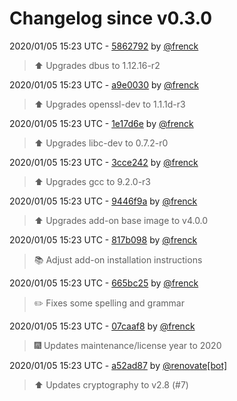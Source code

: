 # Changelog since v0.3.0

2020/01/05 15:23 UTC - [5862792](https://github.com/hassio-addons/addon-lutron-cert/commit/5862792b17889b1c203e65c8799289602ee3592a) by [@frenck](https://github.com/frenck)
> :arrow_up: Upgrades dbus to 1.12.16-r2 

2020/01/05 15:23 UTC - [a9e0030](https://github.com/hassio-addons/addon-lutron-cert/commit/a9e00302eb0e6b6f6db3b4654ad4c9881f160cdd) by [@frenck](https://github.com/frenck)
> :arrow_up: Upgrades openssl-dev to 1.1.1d-r3 

2020/01/05 15:23 UTC - [1e17d6e](https://github.com/hassio-addons/addon-lutron-cert/commit/1e17d6e835b365b3a945873f03d43c6c50bfb943) by [@frenck](https://github.com/frenck)
> :arrow_up: Upgrades libc-dev to 0.7.2-r0 

2020/01/05 15:23 UTC - [3cce242](https://github.com/hassio-addons/addon-lutron-cert/commit/3cce242ba036c0e7d3673bb513047517ca301b5d) by [@frenck](https://github.com/frenck)
> :arrow_up: Upgrades gcc to 9.2.0-r3 

2020/01/05 15:23 UTC - [9446f9a](https://github.com/hassio-addons/addon-lutron-cert/commit/9446f9a04d53b01e9da925ea11fac064358aae33) by [@frenck](https://github.com/frenck)
> :arrow_up: Upgrades add-on base image to v4.0.0 

2020/01/05 15:23 UTC - [817b098](https://github.com/hassio-addons/addon-lutron-cert/commit/817b098530cb3027e5a43ea8418b7e6e7f130371) by [@frenck](https://github.com/frenck)
> :books: Adjust add-on installation instructions 

2020/01/05 15:23 UTC - [665bc25](https://github.com/hassio-addons/addon-lutron-cert/commit/665bc25024f97704395e60103fd4a0c90c8bffd7) by [@frenck](https://github.com/frenck)
> :pencil2: Fixes some spelling and grammar 

2020/01/05 15:23 UTC - [07caaf8](https://github.com/hassio-addons/addon-lutron-cert/commit/07caaf889343ec0835e5c87b9245969ff193cbf5) by [@frenck](https://github.com/frenck)
> :fireworks: Updates maintenance/license year to 2020 

2020/01/05 15:23 UTC - [a52ad87](https://github.com/hassio-addons/addon-lutron-cert/commit/a52ad87762a21874748d42be4fdd0a084be79198) by [@renovate[bot]](https://github.com/apps/renovate)
> :arrow_up: Updates cryptography to v2.8 (#7) 

